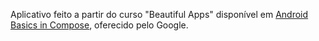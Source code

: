 Aplicativo feito a partir do curso "Beautiful Apps" disponível em [Android Basics in Compose](https://developer.android.com/courses/pathways/android-basics-compose-unit-3-pathway-3), oferecido pelo Google.





